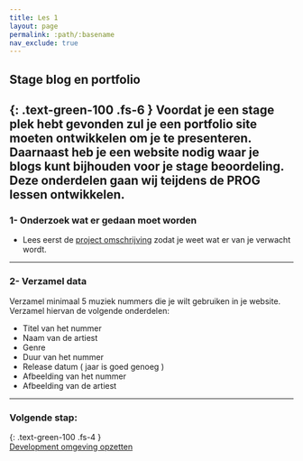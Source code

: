 ```yaml
---
title: Les 1
layout: page
permalink: :path/:basename
nav_exclude: true
---
```


## Stage blog en portfolio
{: .text-green-100 .fs-6 }
Voordat je een stage plek hebt gevonden zul je een portfolio site moeten ontwikkelen om je te presenteren.  
Daarnaast heb je een website nodig waar je blogs kunt bijhouden voor je stage beoordeling.  
Deze onderdelen gaan wij teijdens de PROG lessen ontwikkelen.  
---
### 1- Onderzoek wat er gedaan moet worden
- Lees eerst de [project omschrijving](project_description.md) zodat je weet wat er van je verwacht wordt.

---
### 2- Verzamel data
Verzamel minimaal 5 muziek nummers die je wilt gebruiken in je website. 
Verzamel hiervan de volgende onderdelen:
- Titel van het nummer
- Naam van de artiest
- Genre
- Duur van het nummer
- Release datum ( jaar is goed genoeg )
- Afbeelding van het nummer
- Afbeelding van de artiest

---
### Volgende stap:
{: .text-green-100 .fs-4 }  
[Development omgeving opzetten](installatie)


